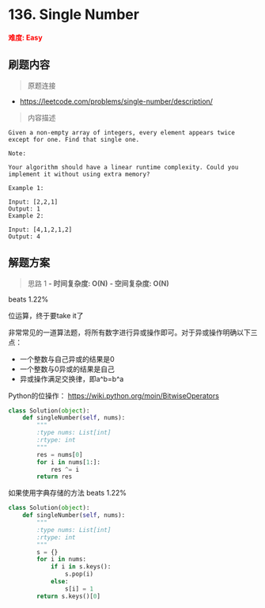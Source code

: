 # 136. Single Number

**<font color=red>难度: Easy</font>**

## 刷题内容

> 原题连接

* https://leetcode.com/problems/single-number/description/

> 内容描述

```
Given a non-empty array of integers, every element appears twice except for one. Find that single one.

Note:

Your algorithm should have a linear runtime complexity. Could you implement it without using extra memory?

Example 1:

Input: [2,2,1]
Output: 1
Example 2:

Input: [4,1,2,1,2]
Output: 4
```

## 解题方案

> 思路 1
****- 时间复杂度: O(N)**** ****- 空间复杂度: O(N)****

beats 1.22%

位运算，终于要take it了

非常常见的一道算法题，将所有数字进行异或操作即可。对于异或操作明确以下三点：

- 一个整数与自己异或的结果是0
- 一个整数与0异或的结果是自己
- 异或操作满足交换律，即a^b=b^a

Python的位操作：
<https://wiki.python.org/moin/BitwiseOperators>



```python
class Solution(object):
    def singleNumber(self, nums):
        """
        :type nums: List[int]
        :rtype: int
        """
        res = nums[0]
        for i in nums[1:]:
            res ^= i
        return res
```
如果使用字典存储的方法 beats 1.22%
```python
class Solution(object):
    def singleNumber(self, nums):
        """
        :type nums: List[int]
        :rtype: int
        """
        s = {}
        for i in nums:
            if i in s.keys():
                s.pop(i)
            else:
                s[i] = 1
        return s.keys()[0]
```